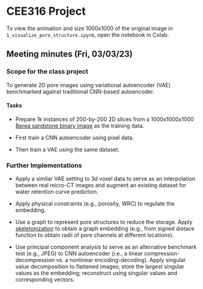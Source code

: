 # CEE316 Project

To view the animation and size 1000x1000 of the original image in `1_visualize_pore_structure.ipynb`, open the notebook in Colab.

## Meeting minutes (Fri, 03/03/23)

### Scope for the class project

To generate 2D pore images using variational autoencoder (VAE) benchmarked against traditional CNN-based autoencoder.

#### Tasks

- Prepare 1k instances of 200-by-200 2D slices from a 1000x1000x1000 [Berea sandstone binary image](https://www.digitalrocksportal.org/projects/317/origin_data/1354/) as the training data.

- First train a CNN autoencoder using pixel data.

- Then train a VAE using the same dataset.

### Further Implementations

- Apply a similar VAE setting to 3d voxel data to serve as an interpolation between real micro-CT images and augment an existing dataset for water retention curve prediction.

- Apply physical constraints (e.g., porosity, WRC) to regulate the embedding.

- Use a graph to represent pore structures to reduce the storage. Apply [skeletonization](https://imagej.net/plugins/skeletonize3d) to obtain a graph embedding (e.g., from signed distace function to obtain radii of pore channels at different locations).

- Use principal component analysis to serve as an alternative benchmark test (e.g., JPEG) to CNN autoencoder (i.e., a linear compression-decompression vs. a nonlinear encoding-decoding). Apply singular value decomposition to flattened images; store the largest singular values as the embedding; reconstruct using singular values and corresponding vectors.

